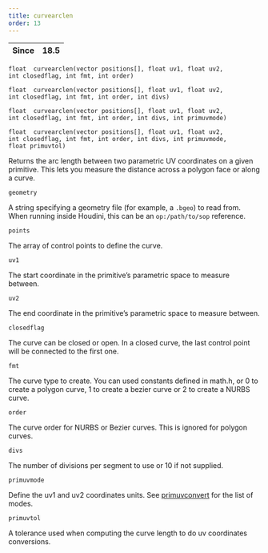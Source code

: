 ```yaml
---
title: curvearclen
order: 13
---
```

| Since | 18.5 |
| --- | --- |

`float  curvearclen(vector positions[], float uv1, float uv2, int closedflag, int fmt, int order)`

`float  curvearclen(vector positions[], float uv1, float uv2, int closedflag, int fmt, int order, int divs)`

`float  curvearclen(vector positions[], float uv1, float uv2, int closedflag, int fmt, int order, int divs, int primuvmode)`

`float  curvearclen(vector positions[], float uv1, float uv2, int closedflag, int fmt, int order, int divs, int primuvmode, float primuvtol)`

Returns the arc length between two parametric UV coordinates on a given primitive. This lets you measure the distance across a polygon face or along a curve.

`geometry`

A string specifying a geometry file (for example, a `.bgeo`) to read from. When running inside Houdini, this can be an `op:/path/to/sop` reference.

`points`

The array of control points to define the curve.

`uv1`

The start coordinate in the primitive’s parametric space to measure between.

`uv2`

The end coordinate in the primitive’s parametric space to measure between.

`closedflag`

The curve can be closed or open. In a closed curve, the last control point will be connected to the first one.

`fmt`

The curve type to create. You can used constants defined in math.h, or 0 to create a polygon curve, 1 to create a bezier curve or 2 to create a NURBS curve.

`order`

The curve order for NURBS or Bezier curves. This is ignored for polygon curves.

`divs`

The number of divisions per segment to use or 10 if not supplied.

`primuvmode`

Define the uv1 and uv2 coordinates units. See [primuvconvert](./primuvconvert "Convert parametric UV locations on curve primitives between different spaces.") for the list of modes.

`primuvtol`

A tolerance used when computing the curve length to do uv coordinates conversions.
